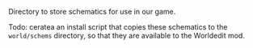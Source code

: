 Directory to store schematics for use in our game.

Todo: ceratea an install script that copies these schematics to the 
`world/schems` directory, so that they are available to the Worldedit mod.
